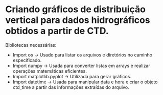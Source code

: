 # Criando gráficos de distribuição vertical para dados hidrográficos obtidos a partir de CTD.

Bibliotecas necessárias:
- Import os -> Usado para listar os arquivos e diretórios no caminho especificado.
- Import numpy -> Usada para converter listas em arrays e realizar operações matemáticas eficientes.
- Import matplotlib.pyplot -> Utilizada para gerar gráficos.
- Import datetime -> Usada para manipular data e hora e criar o objeto ctd_time a partir das informações extraídas do arquivo.
